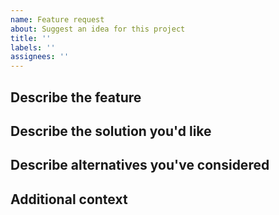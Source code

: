 ```yaml
---
name: Feature request
about: Suggest an idea for this project
title: ''
labels: ''
assignees: ''
---
```


## Describe the feature

## Describe the solution you'd like

## Describe alternatives you've considered

## Additional context
